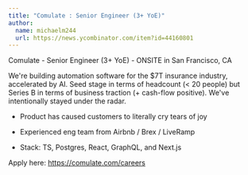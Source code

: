 ```yaml
---
title: "Comulate : Senior Engineer (3+ YoE)"
author:
  name: michaelm244
  url: https://news.ycombinator.com/item?id=44160801
---
```


<JobNavigation />

Comulate - Senior Engineer (3+ YoE) - ONSITE in San Francisco, CA

We&#x27;re building automation software for the $7T insurance industry, accelerated by AI. Seed stage in terms of headcount (&lt; 20 people) but Series B in terms of business traction (+ cash-flow positive). We&#x27;ve intentionally stayed under the radar.

- Product has caused customers to literally cry tears of joy

- Experienced eng team from Airbnb &#x2F; Brex &#x2F; LiveRamp

- Stack: TS, Postgres, React, GraphQL, and Next.js

Apply here: <a href="https:&#x2F;&#x2F;comulate.com&#x2F;careers" rel="nofollow">https:&#x2F;&#x2F;comulate.com&#x2F;careers</a>
<JobApplication />
